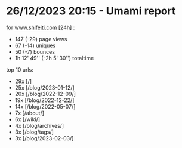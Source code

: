 # 26/12/2023 20:15 - Umami report
for www.shifeiti.com [24h] :

 - 147 (-29) page views
 - 67 (-14) uniques
 - 50 (-7) bounces
 - 1h 12' 49'' (-2h 5' 30'') totaltime


top 10 urls:
 - 29x [/]
 - 25x [/blog/2023-01-12/]
 - 20x [/blog/2022-12-09/]
 - 19x [/blog/2022-12-22/]
 - 14x [/blog/2022-05-07/]
 - 7x [/about/]
 - 6x [/wiki/]
 - 4x [/blog/archives/]
 - 3x [/blog/tags/]
 - 3x [/blog/2023-02-03/]


